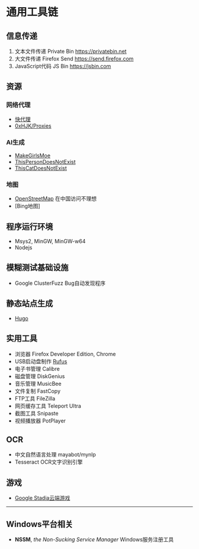 # 通用工具链

## 信息传递

1. 文本文件传递 Private Bin <https://privatebin.net>
2. 大文件传递 Firefox Send <https://send.firefox.com>
3. JavaScript代码 JS Bin <https://jsbin.com>

## 资源

### 网络代理

- [快代理](https://www.kuaidaili.com/)
- [0xHJK/Proxies](https://github.com/0xHJK/Proxies)

### AI生成

- [MakeGirlsMoe](https://make.girls.moe/)
- [ThisPersonDoesNotExist](https://thispersondoesnotexist.com/)
- [ThisCatDoesNotExist](https://thiscatdoesnotexist.com/)

### 地图

- [OpenStreetMap](https://www.openstreetmap.org/) 在中国访问不理想
- [Bing地图]

## 程序运行环境

- Msys2, MinGW, MinGW-w64
- Nodejs

## 模糊测试基础设施

- Google ClusterFuzz Bug自动发现程序

## 静态站点生成

- [Hugo](https://gohugo.io)

## 实用工具

- 浏览器 Firefox Developer Edition, Chrome
- USB启动盘制作 [Rufus](https://rufus.akeo.ie/)
- 电子书管理 Calibre
- 磁盘管理 DiskGenius
- 音乐管理 MusicBee
- 文件复制 FastCopy
- FTP工具 FileZilla
- 网页缓存工具 Teleport Ultra
- 截图工具 Snipaste
- 视频播放器 PotPlayer

## OCR

- 中文自然语言处理 mayabot/mynlp
- Tesseract OCR文字识别引擎

## 游戏

- [Google Stadia云端游戏](https://stadia.dev/)

---

## Windows平台相关

- **NSSM**, *the Non-Sucking Service Manager* Windows服务注册工具

